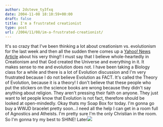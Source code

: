 ```yaml
---
author: 2dsteve_ty3fxq
date: 2004-11-08 18:10:59+00:00
draft: false
title: I'm a frustrated creationist
type: post
url: /2004/11/08/im-a-frustrated-creationist/
---
```


It's so crazy that I've been thinking a lot about creationism vs. evolutionism for the last week and then all the sudden there comes up a [Yahoo! News Article](http://news.yahoo.com/news?tmpl=story&u=/ap/20041108/ap_on_re_us/evolution_debate) about his very thing!! I must say that I believe whole-heartedly in Creationism and that God created the Universe and everything in it. It makes sense to me and evolution does not.
I have been taking a Biology class for a while and there is a lot of Evolution discussion and I'm very frustrated because I do not believe Evolution as FACT. It's called the Theory of Evolution, because it is a theory! I don't believe that these people who put the stickers on the science books are wrong because they didn't say anything about religion. They aren't pressing their faith on anyone. They just want to let people know that Evolution is not fact, therefore should be looked at open-mindedly.
Okay thats my Soap Box for today. I'm gonna go buy a WWJD bracelet pretty soon...I need all the help I can get in a room full of Agnostics and Atheists. I'm pretty sure I'm the only Christian in the room. So I'm gonna try my best to SHINE! Later![](http://news.yahoo.com/news?tmpl=story&u=/ap/20041108/ap_on_re_us/evolution_debate)

